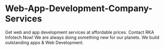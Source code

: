 # Web-App-Development-Company-Services
Get web and app development services at affordable prices. Contact RKA Infotech Now! We are always doing something new for our planets. We build outstanding apps &amp; Web Development.
